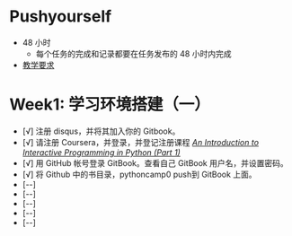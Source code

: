 # Pushyourself
- 48 小时
  + 每个任务的完成和记录都要在任务发布的 48 小时内完成
- [教学要求](http://mooc.study.163.com/spoc/learn/Openmind-1000043000#/learn/content?type=detail&id=1000124018)

# Week1: 学习环境搭建（一）

- [√] 注册 disqus，并将其加入你的 Gitbook。
- [√] 请注册 Coursera，并登录，并登记注册课程 [*An Introduction to Interactive Programming in Python (Part 1)*](http://.............)
- [√] 用 GitHub 帐号登录 GitBook。查看自己 GitBook 用户名，并设置密码。
- [√] 将 Github 中的书目录，pythoncamp0 push到 GitBook 上面。
- [--]
- [--]
- [--]
- [--]
- [--]